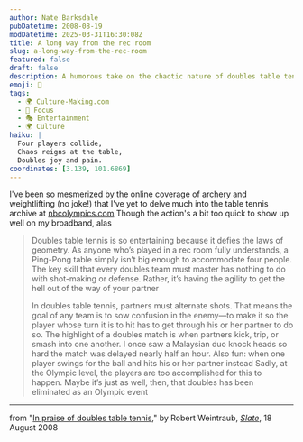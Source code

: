 ```yaml
---
author: Nate Barksdale
pubDatetime: 2008-08-19
modDatetime: 2025-03-31T16:30:08Z
title: A long way from the rec room
slug: a-long-way-from-the-rec-room
featured: false
draft: false
description: A humorous take on the chaotic nature of doubles table tennis from Robert Weintraub.
emoji: 🏓
tags:
  - 🌍 Culture-Making.com
  - 🎯 Focus
  - 🎭 Entertainment
  - 🌍 Culture
haiku: |
  Four players collide,  
  Chaos reigns at the table,  
  Doubles joy and pain.
coordinates: [3.139, 101.6869]
---
```


I've been so mesmerized by the online coverage of archery and weightlifting (no joke!) that I've yet to delve much into the table tennis archive at [nbcolympics.com](http://web.archive.org/web/20091103013321/http://www.nbcolympics.com/tabletennis/index.html) Though the action's a bit too quick to show up well on my broadband, alas

> Doubles table tennis is so entertaining because it defies the laws of geometry. As anyone who’s played in a rec room fully understands, a Ping-Pong table simply isn’t big enough to accommodate four people. The key skill that every doubles team must master has nothing to do with shot-making or defense. Rather, it’s having the agility to get the hell out of the way of your partner
>
> In doubles table tennis, partners must alternate shots. That means the goal of any team is to sow confusion in the enemy—to make it so the player whose turn it is to hit has to get through his or her partner to do so. The highlight of a doubles match is when partners kick, trip, or smash into one another. I once saw a Malaysian duo knock heads so hard the match was delayed nearly half an hour. Also fun: when one player swings for the ball and hits his or her partner instead
> Sadly, at the Olympic level, the players are too accomplished for this to happen. Maybe it’s just as well, then, that doubles has been eliminated as an Olympic event

---

from "[In praise of doubles table tennis](http://www.slate.com/id/2197722/?from=rss)," by Robert Weintraub, [_Slate_](http://www.slate.com/id/2197722/?from=rss), 18 August 2008
